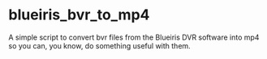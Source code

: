 # blueiris_bvr_to_mp4
A simple script to convert bvr files from the Blueiris DVR software into mp4 so you can, you know, do something useful with them.
